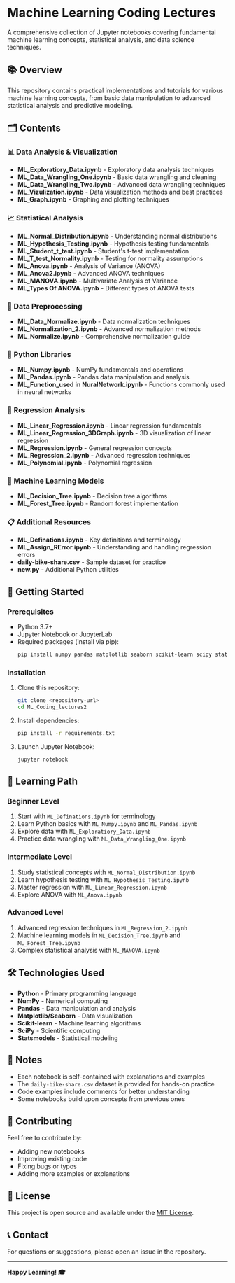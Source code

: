 # Machine Learning Coding Lectures

A comprehensive collection of Jupyter notebooks covering fundamental machine learning concepts, statistical analysis, and data science techniques.

## 📚 Overview

This repository contains practical implementations and tutorials for various machine learning concepts, from basic data manipulation to advanced statistical analysis and predictive modeling.

## 🗂️ Contents

### 📊 Data Analysis & Visualization
- **ML_Exploratiory_Data.ipynb** - Exploratory data analysis techniques
- **ML_Data_Wrangling_One.ipynb** - Basic data wrangling and cleaning
- **ML_Data_Wrangling_Two.ipynb** - Advanced data wrangling techniques
- **ML_Vizulization.ipynb** - Data visualization methods and best practices
- **ML_Graph.ipynb** - Graphing and plotting techniques

### 📈 Statistical Analysis
- **ML_Normal_Distribution.ipynb** - Understanding normal distributions
- **ML_Hypothesis_Testing.ipynb** - Hypothesis testing fundamentals
- **ML_Student_t_test.ipynb** - Student's t-test implementation
- **ML_T_test_Normality.ipynb** - Testing for normality assumptions
- **ML_Anova.ipynb** - Analysis of Variance (ANOVA)
- **ML_Anova2.ipynb** - Advanced ANOVA techniques
- **ML_MANOVA.ipynb** - Multivariate Analysis of Variance
- **ML_Types Of ANOVA.ipynb** - Different types of ANOVA tests

### 🔢 Data Preprocessing
- **ML_Data_Normalize.ipynb** - Data normalization techniques
- **ML_Normalization_2.ipynb** - Advanced normalization methods
- **ML_Normalize.ipynb** - Comprehensive normalization guide

### 🐍 Python Libraries
- **ML_Numpy.ipynb** - NumPy fundamentals and operations
- **ML_Pandas.ipynb** - Pandas data manipulation and analysis
- **ML_Function_used in NuralNetwork.ipynb** - Functions commonly used in neural networks

### 🎯 Regression Analysis
- **ML_Linear_Regression.ipynb** - Linear regression fundamentals
- **ML_Linear_Regression_3DGraph.ipynb** - 3D visualization of linear regression
- **ML_Regression.ipynb** - General regression concepts
- **ML_Regression_2.ipynb** - Advanced regression techniques
- **ML_Polynomial.ipynb** - Polynomial regression

### 🌳 Machine Learning Models
- **ML_Decision_Tree.ipynb** - Decision tree algorithms
- **ML_Forest_Tree.ipynb** - Random forest implementation

### 📋 Additional Resources
- **ML_Definations.ipynb** - Key definitions and terminology
- **ML_Assign_RError.ipynb** - Understanding and handling regression errors
- **daily-bike-share.csv** - Sample dataset for practice
- **new.py** - Additional Python utilities

## 🚀 Getting Started

### Prerequisites
- Python 3.7+
- Jupyter Notebook or JupyterLab
- Required packages (install via pip):
  ```bash
  pip install numpy pandas matplotlib seaborn scikit-learn scipy statsmodels
  ```

### Installation
1. Clone this repository:
   ```bash
   git clone <repository-url>
   cd ML_Coding_lectures2
   ```

2. Install dependencies:
   ```bash
   pip install -r requirements.txt
   ```

3. Launch Jupyter Notebook:
   ```bash
   jupyter notebook
   ```

## 📖 Learning Path

### Beginner Level
1. Start with `ML_Definations.ipynb` for terminology
2. Learn Python basics with `ML_Numpy.ipynb` and `ML_Pandas.ipynb`
3. Explore data with `ML_Exploratiory_Data.ipynb`
4. Practice data wrangling with `ML_Data_Wrangling_One.ipynb`

### Intermediate Level
1. Study statistical concepts with `ML_Normal_Distribution.ipynb`
2. Learn hypothesis testing with `ML_Hypothesis_Testing.ipynb`
3. Master regression with `ML_Linear_Regression.ipynb`
4. Explore ANOVA with `ML_Anova.ipynb`

### Advanced Level
1. Advanced regression techniques in `ML_Regression_2.ipynb`
2. Machine learning models in `ML_Decision_Tree.ipynb` and `ML_Forest_Tree.ipynb`
3. Complex statistical analysis with `ML_MANOVA.ipynb`

## 🛠️ Technologies Used

- **Python** - Primary programming language
- **NumPy** - Numerical computing
- **Pandas** - Data manipulation and analysis
- **Matplotlib/Seaborn** - Data visualization
- **Scikit-learn** - Machine learning algorithms
- **SciPy** - Scientific computing
- **Statsmodels** - Statistical modeling

## 📝 Notes

- Each notebook is self-contained with explanations and examples
- The `daily-bike-share.csv` dataset is provided for hands-on practice
- Code examples include comments for better understanding
- Some notebooks build upon concepts from previous ones

## 🤝 Contributing

Feel free to contribute by:
- Adding new notebooks
- Improving existing code
- Fixing bugs or typos
- Adding more examples or explanations

## 📄 License

This project is open source and available under the [MIT License](LICENSE).

## 📞 Contact

For questions or suggestions, please open an issue in the repository.

---

**Happy Learning! 🎓** 

